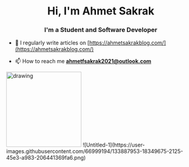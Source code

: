 <h1 align="center">Hi, I'm Ahmet Sakrak</h1>
<h3 align="center">I'm a Student and Software Developer</h3>

- 📝 I regularly write articles on [https://ahmetsakrakblog.com/](https://ahmetsakrakblog.com/)

- 📫 How to reach me **ahmetfsakrak2021@outlook.com**



<img src="Untitled-1.png" alt="drawing" style="width:200px;"/>
![Untitled-1](https://user-images.githubusercontent.com/66999194/133887953-18349675-2125-45e3-a983-206441369fa6.png)
